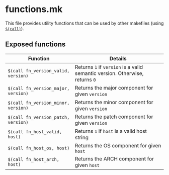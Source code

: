 # functions.mk

This file provides utility functions that can be used by other makefiles (using [`$(call)`](https://www.gnu.org/software/make/manual/html_node/Call-Function.html)).

## Exposed functions

| Function                            | Details                                                                      |
|-------------------------------------|------------------------------------------------------------------------------|
| `$(call fn_version_valid, version)` | Returns `1` if `version` is a valid semantic version. Otherwise, returns `0` |
| `$(call fn_version_major, version)` | Returns the major component for given `version`                              |
| `$(call fn_version_minor, version)` | Returns the minor component for given `version`                              |
| `$(call fn_version_patch, version)` | Returns the patch component for given `version`                              |
| `$(call fn_host_valid, host)`       | Returns `1` if `host` is a valid host string                                 |
| `$(call fn_host_os, host)`          | Returns the OS component for given `host`                                    |
| `$(call fn_host_arch, host)`        | Returns the ARCH component for given `host`                                  |
